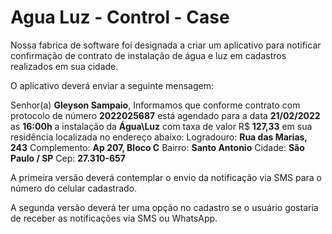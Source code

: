 # Agua Luz - Control - Case

Nossa fabrica de software foi designada a criar um aplicativo para notificar confirmação de contrato de instalação de água e luz em cadastros realizados em sua cidade.

O aplicativo deverá enviar a seguinte mensagem:

Senhor(a) **Gleyson Sampaio**,
Informamos que conforme contrato com protocolo de número **2022025687** está agendado para a data **21/02/2022** as **16:00h** a instalação da **Água\Luz** com taxa de valor R$ **127,33** em sua residência localizada no endereço abaixo:
Logradouro: **Rua das Marias, 243**
Complemento: **Ap 207, Bloco C**
Bairro: **Santo Antonio**
Cidade: **São Paulo / SP**
Cep: **27.310-657**

A primeira versão deverá contemplar o envio da notificação via
SMS para o número do celular cadastrado.

A segunda versão deverá ter uma opção no cadastro se o usuário gostaria de receber as notificações via SMS ou WhatsApp.
